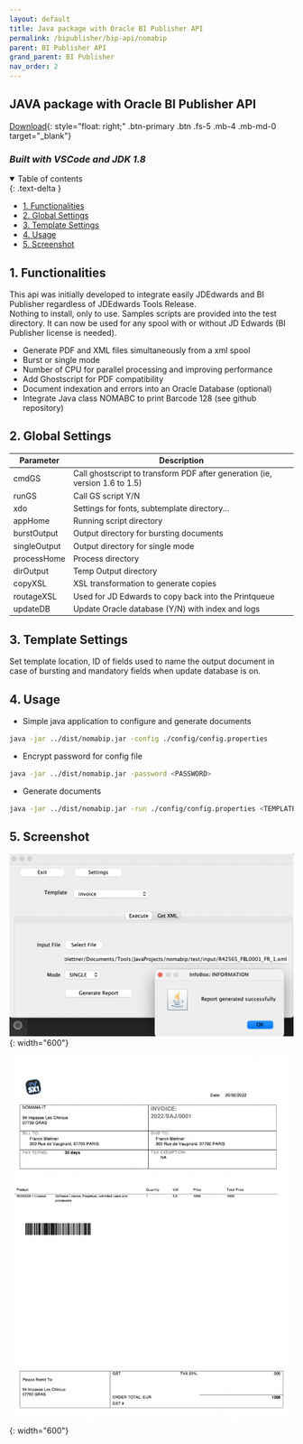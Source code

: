 ```yaml
---
layout: default
title: Java package with Oracle BI Publisher API
permalink: /bipublisher/bip-api/nomabip
parent: BI Publisher API
grand_parent: BI Publisher
nav_order: 2
---
```


## JAVA package with Oracle BI Publisher API  <!-- omit in toc -->
[Download](https://github.com/fblettner/bip-nomabip){: style="float: right;" .btn-primary .btn .fs-5 .mb-4 .mb-md-0 target="_blank"}
### *Built with VSCode and JDK 1.8*  <!-- omit in toc -->

<details open markdown="block">
  <summary>
    Table of contents
  </summary>
  {: .text-delta }

- [1. Functionalities](#1-functionalities)
- [2. Global Settings](#2-global-settings)
- [3. Template Settings](#3-template-settings)
- [4. Usage](#4-usage)
- [5. Screenshot](#5-screenshot)
</details>

## 1. Functionalities
This api was initially developed to integrate easily JDEdwards and BI Publisher regardless of JDEdwards Tools Release.\
Nothing to install, only to use. Samples scripts are provided into the test directory. It can now be used for any spool with or without JD Edwards (BI Publisher license is needed).
- Generate PDF and XML files simultaneously from a xml spool
- Burst or single mode
- Number of CPU for parallel processing and improving performance
- Add Ghostscript for PDF compatibility
- Document indexation and errors into an Oracle Database (optional)
- Integrate Java class NOMABC to print Barcode 128 (see github repository)

## 2. Global Settings

| Parameter    | Description                                                                 |
|--------------|-----------------------------------------------------------------------------|
| cmdGS        | Call ghostscript to transform PDF after generation (ie, version 1.6 to 1.5) |
| runGS        | Call GS script Y/N                                                          |
| xdo          | Settings for fonts, subtemplate directory...                                |
| appHome      | Running script directory                                                    |
| burstOutput  | Output directory for bursting documents                                     |
| singleOutput | Output directory for single mode                                            |
| processHome  | Process directory                                                           |
| dirOutput    | Temp Output directory                                                       |
| copyXSL      | XSL transformation to generate copies                                       |
| routageXSL   | Used for JD Edwards to copy back into the Printqueue                        |
| updateDB     | Update Oracle database (Y/N) with index and logs                            |


## 3. Template Settings
Set template location, ID of fields used to name the output document in case of bursting and mandatory fields when update database is on.

## 4. Usage
- Simple java application to configure and generate documents
```bash
java -jar ../dist/nomabip.jar -config ./config/config.properties
```
- Encrypt password for config file
```bash
java -jar ../dist/nomabip.jar -password <PASSWORD>
```
- Generate documents
```bash
java -jar ../dist/nomabip.jar -run ./config/config.properties <TEMPLATE> <DOCUMENT_NAME> <MODE> <DOCUMENT_ID> 
```

## 5. Screenshot
![NOMASX-1](../../../assets/nomabip/nomabip_gui.png){: width="600"}

![NOMASX-1](../../../assets/nomabip/nomabip_sample_pdf.png){: width="600"}